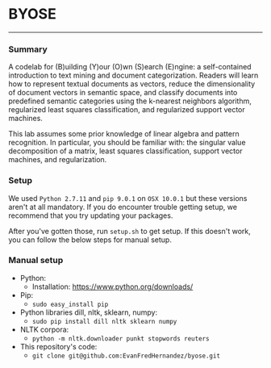 # BYOSE
___
### Summary

A codelab for (B)uilding (Y)our (O)wn (S)earch (E)ngine: a self-contained introduction to text mining and document categorization. Readers will learn how to represent textual documents as vectors, reduce the dimensionality of document vectors in semantic space, and classify documents into predefined semantic categories using the k-nearest neighbors algorithm, regularized least squares classification, and regularized support vector machines.

This lab assumes some prior knowledge of linear algebra and pattern recognition. In particular, you should be familiar with: the singular value decomposition of a matrix, least squares classification, support vector machines, and regularization. 

### Setup

We used `Python 2.7.11` and `pip 9.0.1` on `OSX 10.0.1` but these versions aren't at all mandatory. If you do encounter trouble getting setup, we recommend that you try updating your packages.

After you've gotten those, run `setup.sh` to get setup. If this doesn't work, you can follow the below steps for manual setup.

### Manual setup
* Python:
	* Installation: https://www.python.org/downloads/ 
* Pip:
	* `sudo easy_install pip`
* Python libraries dill, nltk, sklearn, numpy:
	* `sudo pip install dill nltk sklearn numpy`
* NLTK corpora:
	* `python -m nltk.downloader punkt stopwords reuters`
* This repository's code:
	* `git clone git@github.com:EvanFredHernandez/byose.git`